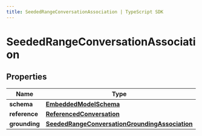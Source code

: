 ```yaml
---
title: SeededRangeConversationAssociation | TypeScript SDK
---
```



# SeededRangeConversationAssociation


## Properties

Name | Type
------------ | -------------
**schema** | [**EmbeddedModelSchema**](EmbeddedModelSchema)
**reference** | [**ReferencedConversation**](ReferencedConversation)
**grounding** | [**SeededRangeConversationGroundingAssociation**](SeededRangeConversationGroundingAssociation)


